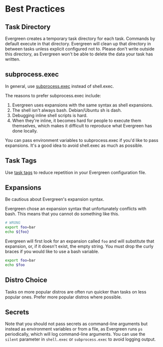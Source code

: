 # Best Practices

## Task Directory

Evergreen creates a temporary task directory for each task. Commands by default execute in that directory. Evergreen will clean up that directory in between tasks unless explicit configured not to. Please don't write outside this directory, as Evergreen won't be able to delete the data your task has written.

## subprocess.exec

In general, use [subprocess.exec](Project-Commands.md#subprocessexec) instead of shell.exec.

The reasons to prefer subprocess.exec include:
1. Evergreen uses expansions with the same syntax as shell expansions.
2. The shell isn't always bash. Debian/Ubuntu sh is dash.
3. Debugging inline shell scripts is hard.
4. When they're inline, it becomes hard for people to execute them themselves, which makes it difficult to reproduce what Evergreen has done locally.

You can pass environment variables to subprocess.exec if you'd like to pass expansions. It's a good idea to avoid shell.exec as much as possible.

## Task Tags

Use [task tags](Project-Configuration-Files.md#task-and-variant-tags) to reduce repetition in your Evergreen configuration file.

## Expansions

Be cautious about Evergreen's expansion syntax.

Evergreen chose an expansion syntax that unfortunately conflicts with bash. This means that you cannot do something like this.

```bash
# WRONG
export foo=bar
echo ${foo}
```

Evergreen will first look for an expansion called `foo` and will substitute that expansion, or, if it doesn't exist, the empty string. You must drop the curly braces if you would like to use a bash variable.

```bash
export foo=bar
echo $foo
```

## Distro Choice

Tasks on more popular distros are often run quicker than tasks on less popular ones. Prefer more popular distros where possible.

## Secrets

Note that you should not pass secrets as command-line arguments but instead as
environment variables or from a file, as Evergreen runs `ps` periodically, which
will log command-line arguments. You can use the `silent` parameter in
`shell.exec` or `subprocess.exec` to avoid logging output.